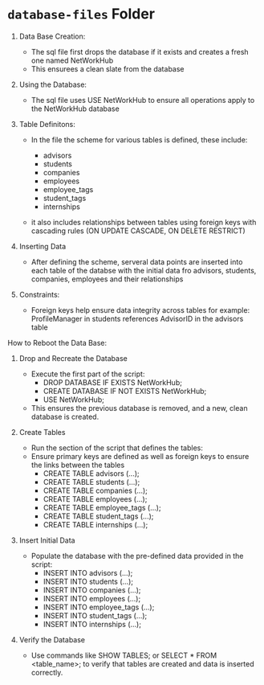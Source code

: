 # `database-files` Folder

1) Data Base Creation:
    - The sql file first drops the database if it exists and creates a fresh one named NetWorkHub
    - This ensurees a clean slate from the database

2) Using the Database:
    - The sql file uses USE NetWorkHub to ensure all operations apply to the NetWorkHub database

3) Table Definitons:
    - In the file the scheme for various tables is defined, these include:
        - advisors
        - students
        - companies 
        - employees
        - employee_tags
        - student_tags
        - internships

    - it also includes relationships between tables using foreign keys with cascading rules (ON UPDATE CASCADE, ON DELETE RESTRICT)

4) Inserting Data
    - After defining the scheme, serveral data points are inserted into each table of the databse with the initial data fro advisors, students, companies, employees and their relationships

5) Constraints:
    - Foreign keys help ensure data integrity across tables for example: ProfileManager in students references AdvisorID in the advisors table


How to Reboot the Data Base:

1) Drop and Recreate the Database
    - Execute the first part of the script:
        - DROP DATABASE IF EXISTS NetWorkHub;
        - CREATE DATABASE IF NOT EXISTS NetWorkHub;
        - USE NetWorkHub;
    - This ensures the previous database is removed, and a new, clean database is created.

2) Create Tables
    - Run the section of the script that defines the tables:
    - Ensure primary keys are defined as well as foreign keys to ensure the links between the tables
        - CREATE TABLE advisors (...);
        - CREATE TABLE students (...);
        - CREATE TABLE companies (...);
        - CREATE TABLE employees (...);
        - CREATE TABLE employee_tags (...);
        - CREATE TABLE student_tags (...);
        - CREATE TABLE internships (...);

3) Insert Initial Data
    - Populate the database with the pre-defined data provided in the script:
        - INSERT INTO advisors (...);
        - INSERT INTO students (...);
        - INSERT INTO companies (...);
        - INSERT INTO employees (...);
        - INSERT INTO employee_tags (...);
        - INSERT INTO student_tags (...);
        - INSERT INTO internships (...);

4) Verify the Database
    - Use commands like SHOW TABLES; or SELECT * FROM <table_name>; to verify that tables are created and data is inserted correctly.